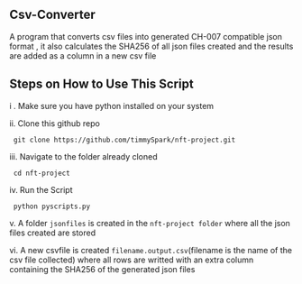 ##  Csv-Converter

A program that converts csv files into generated CH-007 compatible json format ,  it also calculates the SHA256 of all json files created and the results are added as a column in a new csv file 


##   Steps on How to Use This Script


i . Make sure you have python installed on your system
    
ii. Clone this github repo 

     git clone https://github.com/timmySpark/nft-project.git
    
iii. Navigate to the folder already cloned

     cd nft-project
     
iv.  Run the Script 

     python pyscripts.py
    
v. A folder `jsonfiles` is created in the `nft-project folder` where all the json files created are stored

vi. A new csvfile is created `filename.output.csv`(filename is the name of the csv file collected) where all rows are writted with an extra column containing the SHA256 of the generated json files
    


